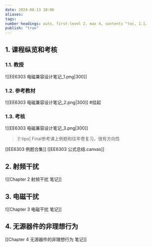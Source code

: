 ```yaml
---
date: 2024-08-13 18:06
aliases: 
tags: 
number headings: auto, first-level 2, max 4, contents ^toc, 1.1.
publish: "true"
---
```

## 1. 课程纵览和考核
### 1.1. 教授

![[EE6303 电磁兼容设计笔记_1.png|300]]

### 1.2. 参考教材

![[EE6303 电磁兼容设计笔记_2.png|300]]
#挂起 
### 1.3. 考核

![[EE6303 电磁兼容设计笔记_3.png|300]]


>[! tips]
>Final参考课上例题和往年卷复习，很有方向性
>

[[EE6303 例题合集]]
[[EE6303 公式总结.canvas]]

## 2. 射频干扰

![[Chapter 2 射频干扰 笔记]]

## 3. 电磁干扰

![[Chapter 3 电磁干扰 笔记]]

## 4. 无源器件的非理想行为

[[Chapter 4 无源器件的非理想行为 笔记]]
